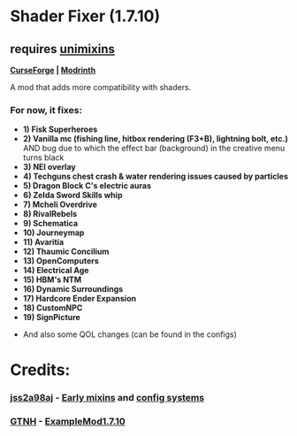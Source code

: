 # Shader Fixer (1.7.10)

## requires [unimixins](https://github.com/LegacyModdingMC/UniMixins/releases)

**[CurseForge](https://legacy.curseforge.com/minecraft/mc-mods/shader-fixer)
| [Modrinth](https://modrinth.com/mod/shader-fixer)**

A mod that adds more compatibility with shaders.
### For now, it fixes:
+ **1) Fisk Superheroes**
+ **2) Vanilla mc (fishing line, hitbox rendering (F3+B), lightning bolt, etc.)** AND bug due to which the effect bar (background) in the creative menu turns black
+ **3) NEI overlay**
+ **4) Techguns chest crash & water rendering issues caused by particles**
+ **5) Dragon Block C's electric auras**
+ **6) Zelda Sword Skills whip**
+ **7) Mcheli Overdrive**
+ **8) RivalRebels**
+ **9) Schematica**
+ **10) Journeymap**
+ **11) Avaritia**
+ **12) Thaumic Concilium**
+ **13) OpenComputers**
+ **14) Electrical Age**
+ **15) HBM's NTM**
+ **16) Dynamic Surroundings**
+ **17) Hardcore Ender Expansion**
+ **18) CustomNPC**
+ **19) SignPicture**

* And also some QOL changes (can be found in the configs)

# Credits:

### [jss2a98aj](https://github.com/jss2a98aj) - [Early mixins](https://github.com/jss2a98aj/BugTorch/blob/master/src/main/java/jss/bugtorch/mixinplugin/BugTorchEarlyMixins.java) and [config systems](https://github.com/jss2a98aj/BugTorch/blob/master/src/main/java/jss/bugtorch/config/BugTorchConfig.java)

### [GTNH](https://github.com/orgs/GTNewHorizons/repositories) - [ExampleMod1.7.10](https://github.com/GTNewHorizons/ExampleMod1.7.10)
